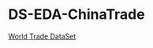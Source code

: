 # DS-EDA-ChinaTrade
<a href="https://www.kaggle.com/datasets/unitednations/global-commodity-trade-statistics">World Trade DataSet </a>
